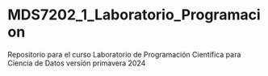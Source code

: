 # MDS7202_1_Laboratorio_Programacion
Repositorio para el curso Laboratorio de Programación Científica para Ciencia de Datos versión primavera 2024
